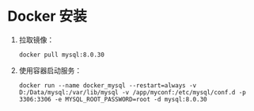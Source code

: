 # Docker 安装

1. 拉取镜像：

   ```shell
   docker pull mysql:8.0.30
   ```

2. 使用容器启动服务：

   ```shell
   docker run --name docker_mysql --restart=always -v D:/Data/mysql:/var/lib/mysql -v /app/myconf:/etc/mysql/conf.d -p 3306:3306 -e MYSQL_ROOT_PASSWORD=root -d mysql:8.0.30
   ```

